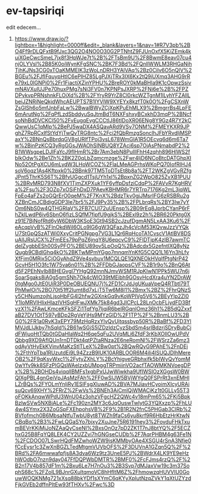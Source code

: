 # ev-tapsiriqi
edit edecem...
1. https://www.draw.io/?lightbox=1&highlight=0000ff&edit=_blank&layers=1&nav=1#R7V3pb%2BO4Ff9rDLQFxtB9fJxc3QG2O4NO0O30G2PTNhtZ9FJUnOxfX5KiZEmk4kuiXGeCwcSmeL7jx8f3HpWJe7t%2B%2FTsBm9U%2F8BwmE8eav07cu4njOLYVsl%2B85K0oiWynKFgSNC%2BK7F3Bd%2FQnlIWWLM3RHGaNihTjhKJNs3CG0xTOaKMMEIK3zWoLnDRH3YAlVAq%2Bz0Cilv6O5nQlV%2BGEu%2FJfIFquypHtIC6ePIHZ85LgPJXjTRx3IX6Kx2tQ9iUXmq3AHG9rRe79xL0lGNPi0%2Fr1FiactiXZinYPHU%2BreROY0kMaBHIa9K1cOpwzSsivmNAVXuIUJPe70huxPMg7sNi3FV0n7KPNPsJXRP%2FNi6e%2B%2FPZDPvkvpPRNshnkFLOiXd%2B%2FYryR9YrZ8Cl0rkcWZTgnM1lLyhYFZAllLbeiJZNRiNeQkjdWhcAEUPTS7B1IYVlW9XYEYx8kzfT0k0O%2FgCSXnWZsGlSh6o5mfJnbFaLw%2BwaIBWyZCjXpKPuEhMLX9%2BmgrrBs4LpFE6mArutNg%2FqPfLzdSbddyuSqJtmBdT6NXFshxyBCxkhD3mqP%2BNcfsoNhBdDVCKCl50%2FvEugqEvgCCCtIJ86tIDoXR06ENg8Y9Gz4R7Y2kCQwwUsC1qMIp%2BePJ5waDX4ASQavARd9VSy7ONM%2FMEYKXR9JPghZ7RpRCxIfStYdYjTwQvTRG8ntc%2Fci2fQbRmzgSonclhJFbYRvdljMSPaxY%2BNnQsBbrdqGV8gURlfTPoj3vsL678WmGIA1R5OEcvq6d6m6Ta7w%2BinPzKCQ3yRgGGsJWAOhSINBUQ8YZAcj6sp7OjAsPNmabdP2%2B1WWsgpeLDJIFaYcJ9flHmR%2Br7Am3ebN8PuIllFhH4zqhh896HlWS2fblkOdw%2Be1Zh%2BK2Z0qLbZqmcmzge%2Fwr4IjD6NCoBtcDATGhpXINo52OtPgXCU6mLydW3LHoWCOZ%2FlaLMeAGPrhsWKoPQ70IofRIHJ4soV6oqz1As4Kftpxk0%2BBnk97TM5ToDTsEt8b8a%2FT2WKZgVGvRZfgJPnt5ThrK5S6T%2BfvUGgcd1TsjUYh1xl%2BpxnZG2WpO825ZvXB1PUU%2BRvMRD793N8fXV1TjmZXPXuk1YF6yffpDsfziCdqP%2FAVvR7KgHRVa%2Fsu%2F3OZp7xOSiFhDxD7PAevKBHMR6r7YRTrp7176Kg2mL3jqWLFpEo4aFZs2oGQrErO0qeM%2F7KnX%2BdzTkv0gjJMsrIFG6zRSBRu2gXZBnCmJCBdigGDP3Ie7br5%2FJ9Pv35%2B%2FPLbrqRs%2BY3Iw7yYOm6NbS0w4QTHGRIaV%2FB7CUl72uUEnsp%2B09rEq8JprbCYanP6rFhZklLwdP6iv6SbnO6fizLSQfM7fjpfU9gjkS%2BExl9z2h%2BR620Pktg0Xz91E7BjNofRtd6yW6DbW3KSoE3Gt94SB2cJzufDgmAN5LxAA3Ku6%2FeAcqpVvB%2FlnOkdWiI6OLo9IG6gW3QFazJh4cVcjM53KQvwJzzVYQkU7StGpQSzATWi0XxyCritPGNgpg7VG3L1Qr6RqHcoTA1CvscV1AtlBV8DSuAlIJRsUCX%2FmEEs79pPqZ6jnqY8U6epcvC9%2FlDTjpK4zIB7awmTCdeIZygbbESh00SyPFO%2BEU89ov5LpOoQ%2BAdcdx5GzefntIXQ8yNzQugb9CBdlGhq4kO%2BKTwMPmYGgo7mnqmYnKfG5CQQ1L16Yn3hLfvXfFjm0MRjx5CjOGyAhdZ9Ve4svbuv1MCQLQE1QXNEOkHVqIfPtgNrP42GcvH5H1O3fc1W75va6n01%2B%2FFDbGJaopsCVF%2B1r9o%2BnQ6Atd5F2PEhNvIb8BHEGvgI7YHgQ92mnNJmvWSM1RJpKIwN1PPk5WU7n6jSoarSgaks8iA0g5gmSNh7Ok4cWlO39tMEibh9GOsvHcdXra4uYN2DrAW0tgMgo0JtE0UiR3P0DeOBUEQNU7j%2FD1CrJdJgUKuaVpeQ4RTbtl79TPhMwlOi%2BO70t51ff2Iumt8d7xLjT5Tw6M8I1%2Bmx%2BZ%2FhrQNzSy5CHNumzojhLjsoHbFG4l2hfw2GXnkGq9vKoWPIVg5V6%2BEyYlp2ZI0Y1IoMRVIHlixHlazIVHSgHFwJXMk75k84gd3JlCPcL28LnOcbFLjydFD3BfyzX1%2FAwLKmceKFkSFZi1TqfYg7ljqiR6beIRGqnlOmz36h1%2B5dQZxxfaB27DV1OtT597yBDp2RgVeYjHs9MYzGlD%2F1TP%2F%2BnmLU3%2BG0%2FR1a0RvK3xEPY79MzHqRzxYlvQvUjtqssbyp50R%2BaBf%2FD3YlMVJdLlJkby7hSqId%2B61wSGjS5lZDzldzCyzSbdSm4srlBdzrjSDryBubCjdFWjuoHtTQb0tGDaHIaWq2H6qe5qFu2UVqMLi6ZfdF3rKbXOIlOwUPdVQbbg9XD9AfIQUn1rnDTDkt4qtPZtaRNza2E6neRomNl%2FWSrzZa6mz3odAyVtHyEkKVinvMaKzStlTLeX%2Bw0pt%2BQwRQyG9PAhE%2FnDEj%2FthYpTba1RUzutdEi9L94ZzzB9lUK10ARBLOOR6M4iIi4lSUQJDlhMereOB2%2F9qKsvWxc1%2FytyZXhLY%2BcYhigveGRbhxifk5bIWyQvYomM0wYfv9kk8SFzPlGQsWAelzxbUMpggTRPmiinVO2acfTAOWMKNVoegDPx%2B%2BOHDs4viqqllBMFs1xgbPxUJwWiwkha9UfIWSIOzXGgsW0BWQlXgPBL4gnGeiVpJAsMzFAh%2FF0wSIJW5BVjWYgQ0FSPrRt3xnEMHILZrBQs%2FYOLmYnIjRy1ESIFsgXluwAD%2BVA7MJiavHCyoimXIcyURAisuQcv69XHY%2FRrZ%2FwVs%2BNEh3AiCmlQjWMACiKz1t0GLLy55T3oFOKkAnqwWPdU3WnU04z3ohzVFgcHZ2QWc4v18mPm65%2FKj5BpkBzlwSVw5NXBiALe%2Fc190zn2MY3c6JqOuswTwIytG3YQXxzp%2FhLU4w4SYmx2X3ZoGSpFXEhpohsVB%2F9%2B1R2N2fnC5PHGab3CIRb%2BVfofmch0B6MbsaNtfuTwbU8yt8TWZh9faCs6yu8krf9R6HbEtzHrKtwNCBqBq%2B3%2FwLQGaSYo7bjxy2XuJne75R6191hey3%2FovduFHkTxumBEVrKKjMjJoNZAaQyCseNI%2BxsOnOz7pD2ZK1T7nJ8btYQ%2F5ECZhxG25B8FqYQ8LEK4CY2UZZvi7hGNGseCUDb%2F7AqrPHBM4g63Fe1N%2FCDOO07LSwrHQdFMZwhoWZW9isKMMbyOAe4XSGU4rSnA3Nfie0fCcEysr1c3ZwXnBGZLTedMtgmVUVbOFS%2F3DUVnA1GZqn5Q%2F%2BRd%2FA6mwwafpfjs8A3dva6Wz9tz3UneE5PJ%2BWdrX4LK9YE9eHzhWOdbO7nzn9day047FfDQPWbDMTR%2BMF0%2FcFJms4rzQ%2F%2B2n17V4b857dF1m%2Bxu6Le7H7nOu3%2B3Svp7dMJaxVw19c3m37SophS68c%2FZolL9BJnrGXultqmoVC8hHfItM6Z%2FhmowzqHUVVIU0GouwWOQKNMg721xXsq88bkYDf1sXYmC6qKYyXpIutNzqZVkY1qXtUZYzdFjkGVEb2dffnPItEw93fTHXv%2Fwc%3D
